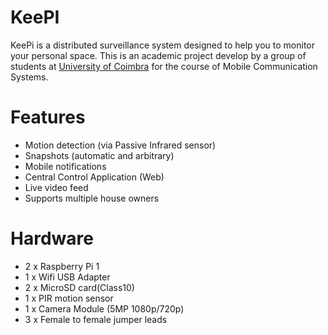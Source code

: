 # KeePI
KeePi is a distributed surveillance system designed to help you to monitor your personal space. This is an academic project develop by a group of students at [University of Coimbra](http://www.uc.pt) for the course of Mobile Communication Systems.

# Features
* Motion detection (via Passive Infrared sensor)
* Snapshots (automatic and arbitrary)
* Mobile notifications
* Central Control Application (Web)
* Live video feed
* Supports multiple house owners

# Hardware
* 2 x Raspberry Pi 1
* 1 x Wifi USB Adapter
* 2 x MicroSD card(Class10)
* 1 x PIR motion sensor
* 1 x Camera Module (5MP 1080p/720p)
* 3 x Female to female jumper leads

